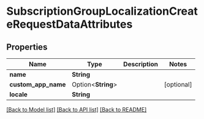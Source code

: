 # SubscriptionGroupLocalizationCreateRequestDataAttributes

## Properties

Name | Type | Description | Notes
------------ | ------------- | ------------- | -------------
**name** | **String** |  | 
**custom_app_name** | Option<**String**> |  | [optional]
**locale** | **String** |  | 

[[Back to Model list]](../README.md#documentation-for-models) [[Back to API list]](../README.md#documentation-for-api-endpoints) [[Back to README]](../README.md)


